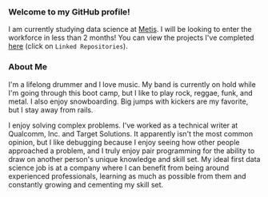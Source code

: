 ### Welcome to my GitHub profile!
I am currently studying data science at [Metis](https://www.thisismetis.com/). I will be looking to enter the workforce in less than 2 months! You can view the projects I've completed [here](https://github.com/nhorton04?tab=projects) (click on `Linked Repositories`).

### About Me
I'm a lifelong drummer and I love music. My band is currently on hold while I'm going through this boot camp, but I like to play rock, reggae, funk, and metal. I also enjoy snowboarding. Big jumps with kickers are my favorite, but I stay away from rails. 

I enjoy solving complex problems. I've worked as a technical writer at Qualcomm, Inc. and Target Solutions. It apparently isn't the most common opinion, but I like debugging because I enjoy seeing how other people approached a problem, and I truly enjoy pair programming for the ability to draw on another person's unique knowledge and skill set. My ideal first data science job is at a company where I can benefit from being around experienced professionals, learning as much as possible from them and constantly growing and cementing my skill set.
